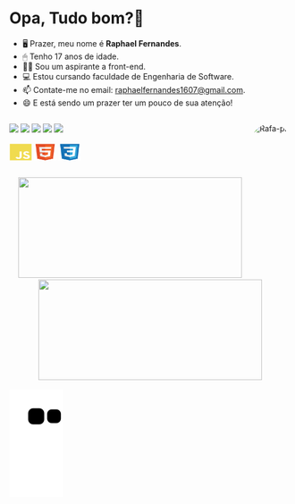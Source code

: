 <h1>Opa, Tudo bom?🤗</h1>


- 🖥 Prazer, meu nome é <strong>Raphael Fernandes</strong>.
- 🖱 Tenho 17 anos de idade.
- 👨‍💻 Sou um aspirante a front-end.
- 💻 Estou cursando faculdade de Engenharia de Software.
- 📫 Contate-me no email: raphaelfernandes1607@gmail.com.
- 😄 E está sendo um prazer ter um pouco de sua atenção!
<div>
<img align="right" alt="Rafa-pic" height="150" style="border-radius:50px;" 
  src="https://cdn.discordapp.com/attachments/763872818235703330/945530870951976960/Webp.net-gifmaker.gif"
</div>
     
##

<div> 
  <a href="https://instagram.com/faellnandes" target="_blank"><img src="https://img.shields.io/badge/-Instagram-%23E4405F?style=for-the-badge&logo=instagram&logoColor=white" target="_blank"></a>
 	<a href="https://www.twitch.tv/raphafernands" target="_blank"><img src="https://img.shields.io/badge/Twitch-9146FF?style=for-the-badge&logo=twitch&logoColor=white" target="_blank"></a>
 <a href="https://discord.gg/82nNHMQEcW" target="_blank"><img src="https://img.shields.io/badge/Discord-7289DA?style=for-the-badge&logo=discord&logoColor=white" target="_blank"></a> 
  <a href = "mailto:raphaelfernandes1607@gmail.com"><img src="https://img.shields.io/badge/-Gmail-%23333?style=for-the-badge&logo=gmail&logoColor=white" target="_blank"></a>
  <a href="www.linkedin.com/in/raphael-augusto-almeida-fernandes" target="_blank"><img src="https://img.shields.io/badge/-LinkedIn-%230077B5?style=for-the-badge&logo=linkedin&logoColor=white" target="_blank"></a>
</div>
<div style="display: inline_block"><br>
  <img align="center" alt="Rafa-Js" height="30" width="40" src="https://raw.githubusercontent.com/devicons/devicon/master/icons/javascript/javascript-plain.svg">
  <img align="center" alt="Rafa-HTML" height="30" width="40" src="https://raw.githubusercontent.com/devicons/devicon/master/icons/html5/html5-original.svg">
  <img align="center" alt="Rafa-CSS" height="30" width="40" src="https://raw.githubusercontent.com/devicons/devicon/master/icons/css3/css3-original.svg">
</div>

##

<div align="center">
  <a href="https://github.com/DevNandes">
  <img height="180em" width="400em" src="https://github-readme-stats.vercel.app/api?username=devnandes&show_icons=true&theme=github_dark&include_all_commits=true&count_private=true"/>
  <img height="180em" width="400em" src="https://github-readme-stats.vercel.app/api/top-langs/?username=devnandes&layout=compact&langs_count=7&theme=github_dark"/>
</div>

![Snake animation](https://github.com/DevNandes/DevNandes/blob/output/github-contribution-grid-snake.svg)


